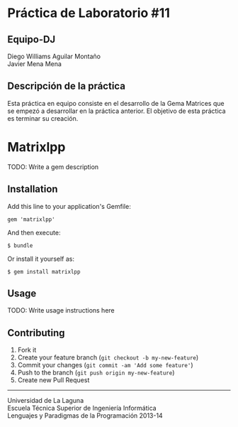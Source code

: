Práctica de Laboratorio #11 
===========================


Equipo-DJ 
---------
Diego Williams Aguilar Montaño   
Javier Mena Mena

Descripción de la práctica
--------------------------
Esta práctica en equipo consiste en el desarrollo de la Gema Matrices que se empezó a desarrollar en la práctica anterior. El objetivo de esta práctica es terminar su creación.



# Matrixlpp

TODO: Write a gem description

## Installation

Add this line to your application's Gemfile:

    gem 'matrixlpp'

And then execute:

    $ bundle

Or install it yourself as:

    $ gem install matrixlpp

## Usage

TODO: Write usage instructions here

## Contributing

1. Fork it
2. Create your feature branch (`git checkout -b my-new-feature`)
3. Commit your changes (`git commit -am 'Add some feature'`)
4. Push to the branch (`git push origin my-new-feature`)
5. Create new Pull Request




---

Universidad de La Laguna  
Escuela Técnica Superior de Ingeniería Informática  
Lenguajes y Paradigmas de la Programación 2013-14


